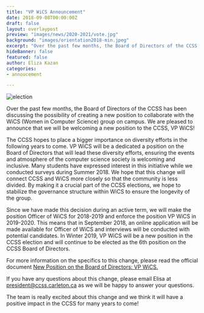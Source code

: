 ```yaml
---
title: "VP WiCS Announcement"
date: 2018-09-08T00:00:00Z
draft: false
layout: overlaypost
preview: "images/news/2020-2021/vote.jpg"
background: "images/orientation2018-min.jpeg"
excerpt: "Over the past few months, the Board of Directors of the CCSS has been discussing the possibility of creating a new position to collaborate with the WiCS (Women in Computer Science) group on campus. We are pleased to announce that we will be welcoming a new position to the CCSS, VP WiCS!"
hideBanner: false
featured: false
author: Eliza Kazan
categories:
- annoucement

---
```


![election](/ccss-website/images/news/2020-2021/vote.jpg)

Over the past few months, the Board of Directors of the CCSS has been discussing the possibility of creating a new position to collaborate with the WiCS (Women in Computer Science) group on campus. We are pleased to announce that we will be welcoming a new position to the CCSS, VP WiCS!

The CCSS hopes to place a bigger importance on diversity efforts in the following years to come. VP WiCS will be a dedicated a position on the Board of Directors that will lead these diversity efforts, ensuring the events and atmosphere of the computer science society is welcoming and inclusive. Many students have expressed interest in this initiative while we conducted surveys during Summer 2018. We hope that this change will connect CCSS and WiCS more closely so that the community is less divided. By making it a crucial part of the CCSS elections, we hope to stabilize the governance structure within WiCS to ensure the longevity of the group.

Since we have made this decision during an active term, we will make the position Officer of WiCS for 2018-2019 and enforce the position VP WiCS in 2019-2020. This means that in September 2018, an online application will be made available for Officer of WiCS and interviews will be conducted with potential candidates. In Winter 2019, VP WiCS will be a new position in the CCSS election and will continue to be elected as the 6th position on the CCSS Board of Directors.

For more information on the specifics to this change, please read the official document <a href='https://docs.google.com/document/d/1Xzpz3kQOZq5vmRjQAT1KrIG2F8miFfRt0PSJxD0jvLg/edit?usp=sharing' target='_blank'>New Position on the Board of Directors: VP WiCS.</a>


If you have any questions about this change, please email Elisa at <a href='mailto:president@ccss.carleton.ca'>president@ccss.carleton.ca</a> as we will be happy to answer your questions.

The team is really excited about this change and we think it will have a positive impact in the CCSS for many years to come!
